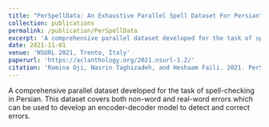 ```yaml
---
title: "PerSpellData: An Exhaustive Parallel Spell Dataset For Persian"
collection: publications
permalink: /publication/PerSpellData
excerpt: 'A comprehensive parallel dataset developed for the task of spell-checking in Persian. This dataset covers both non-word and real-word errors which can be used to develop an encoder-decoder model to detect and correct errors.'
date: 2021-11-01
venue: 'NSURL 2021, Trento, Italy'
paperurl: 'https://aclanthology.org/2021.nsurl-1.2/'
citation: 'Romina Oji, Nasrin Taghizadeh, and Heshaam Faili. 2021. PerSpellData: An Exhaustive Parallel Spell Dataset For Persian. In Proceedings of the Second International Workshop on NLP Solutions for Under Resourced Languages (NSURL 2021) co-located with ICNLSP 2021, pages 8–14, Trento, Italy. Association for Computational Linguistics.'
---
```

A comprehensive parallel dataset developed for the task of spell-checking in Persian. This dataset covers both non-word and real-word errors which can be used to develop an encoder-decoder model to detect and correct errors.
